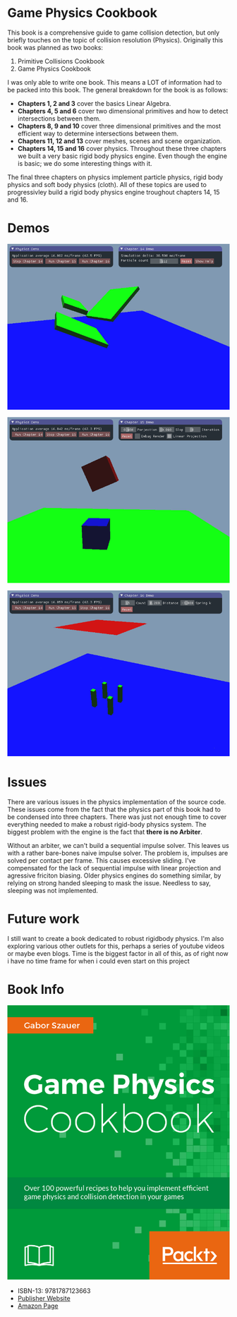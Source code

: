 # Game Physics Cookbook

This book is a comprehensive guide to game collision detection, but only briefly touches on the topic of collision resolution (Physics). Originally this book was planned as two books:

1. Primitive Collisions Cookbook
2. Game Physics Cookbook

I was only able to write one book. This means a LOT of information had to be packed into this book. The general breakdown for the book is as follows:

* __Chapters 1, 2 and 3__    cover the basics Linear Algebra.
* __Chapters 4, 5 and 6__    cover two dimensional primitives and how to detect intersections between them. 
* __Chapters 8, 9 and 10__   cover three dimensional primitives and the most efficient way to determine intersections between them. 
* __Chapters 11, 12 and 13__ cover meshes, scenes and scene organization.
* __Chapters 14, 15 and 16__ cover physics. Throughout these three chapters we built a very basic rigid body physics engine. Even though the engine is basic; we do some interesting things with it. 

The final three chapters on physics implement particle physics, rigid body physics and soft body physics (cloth). All of these topics are used to progressivley build a rigid body physics engine troughout chapters 14, 15 and 16.

# Demos

![Chapter 14 demo GIF](img/chapter14.gif)

![Chapter 15 demo GIF](img/chapter15.gif)

![Chapter 16 demo GIF](img/chapter16.gif)

# Issues

There are various issues in the physics implementation of the source code. These issues come from the fact that the physics part of this book had to be condensed into three chapters. There was just not enough time to cover everything needed to make a robust rigid-body physics system. The biggest problem with the engine is the fact that __there is no Arbiter__. 

Without an arbiter, we can't build a sequential impulse solver. This leaves us with a rather bare-bones naive impulse solver. The problem is, impulses are solved per contact per frame. This causes excessive sliding. I've compensated for the lack of sequential impulse with linear projection and agressive friciton biasing. Older physics engines do something similar, by relying on strong handed sleeping to mask the issue. Needless to say, sleeping was not implemented.

# Future work

I still want to create a book dedicated to robust rigidbody physics. I'm also exploring various other outlets for this, perhaps a series of youtube videos or maybe even blogs. Time is the biggest factor in all of this, as of right now i have no time frame for when i could even start on this project

# Book Info

![Cover Image](img/cover.jpg)

* ISBN-13: 9781787123663
* [Publisher Website](https://www.packtpub.com/game-development/game-physics-cookbook)
* [Amazon Page](https://www.amazon.com/Game-Physics-Cookbook-Gabor-Szauer-ebook/dp/B01MDLX5PH)
